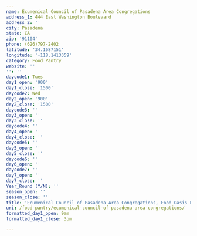 ```yaml
---
name: Ecumenical Council of Pasadena Area Congregations
address_1: 444 East Washington Boulevard
address_2: ''
city: Pasadena
state: CA
zip: '91104'
phone: (626)797-2402
latitude: '34.1687151'
longitude: '-118.1413359'
category: Food Pantry
website: ''
'': ''
daycode1: Tues
day1_open: '900'
day1_close: '1500'
daycode2: Wed
day2_open: '900'
day2_close: '1500'
daycode3: ''
day3_open: ''
day3_close: ''
daycode4: ''
day4_open: ''
day4_close: ''
daycode5: ''
day5_open: ''
day5_close: ''
daycode6: ''
day6_open: ''
daycode7: ''
day7_open: ''
day7_close: ''
Year_Round (Y/N): ''
season_open: ''
season_close: ''
title: 'Ecumenical Council of Pasadena Area Congregations, Food Oasis Los Angeles'
uri: /food-pantry/ecumenical-council-of-pasadena-area-congregations/
formatted_day1_open: 9am
formatted_day1_close: 3pm

---
```

